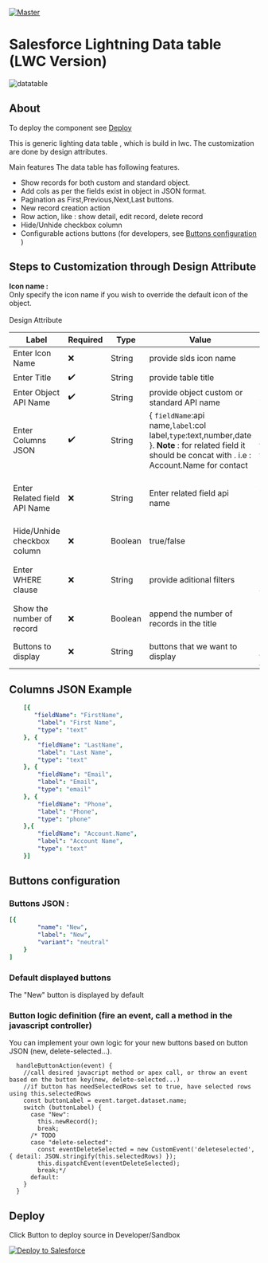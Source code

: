 [![Master](https://github.com/Sarveshgithub/sfdc-lwc-lightning-datatable/actions/workflows/master_push.yml/badge.svg?branch=master)](https://github.com/Sarveshgithub/sfdc-lwc-lightning-datatable/actions/workflows/master_push.yml)

# Salesforce Lightning Data table (LWC Version) 

![datatable](https://user-images.githubusercontent.com/39730173/158892595-3e7c91a3-9259-4e13-914b-191504ca8a05.PNG)

## About

To deploy the component see [Deploy](#deploy)

This is generic lighting data table , which is build in lwc.
The customization are done by design attributes.

Main features
The data table has following features.
- Show records for both custom and standard object.
- Add cols as per the fields exist in object in JSON format.
- Pagination as First,Previous,Next,Last buttons.
- New record creation action
- Row action, like : show detail, edit record, delete record
- Hide/Unhide checkbox column
- Configurable actions buttons (for developers, see [Buttons configuration](#buttons-configuration) )

## Steps to Customization through Design Attribute

**Icon name :** <br/>
Only specify the icon name if you wish to override the default icon of the object.
<br/><br/>
Design Attribute

| Label                        |  Required          | Type   | Value                                                    | Example             |
|------------------------------|--------------------|--------|----------------------------------------------------------|---------------------|
| Enter Icon Name              | :x:                | String | provide slds icon name                                   |  `standard:account` |
| Enter Title                  | :heavy_check_mark: | String | provide table title                                      |  LWC Table    |
| Enter Object API Name        | :heavy_check_mark: | String | provide object custom or standard API name               |  Account |
| Enter Columns JSON           | :heavy_check_mark: | String | { `fieldName`:api name,`label`:col label,`type`:text,number,date }. **Note** : for related field it should be concat with . i.e : Account.Name for contact | See below [**Column JSON Example**](#columns-json-example) |
| Enter Related field API Name | :x:                | String | Enter related field api name | Example AccountId for contact when component is on account layout. |
| Hide/Unhide checkbox column  | :x:                | Boolean | true/false               |  Hide/Unhide Checkbox |
| Enter WHERE clause           | :x:                | String | provide aditional filters | Example `LastName like '%s' AND Account.Name like '%t'` |
| Show the number of record    | :x:                | Boolean| append the number of records in the title  |  checked(true) OR not checked(false) |
| Buttons to display           | :x:                | String | buttons that we want to display  | See below [**Buttons configuration**](#buttons-configuration) |

## Columns JSON Example
``` yaml 
    [{ 
       "fieldName": "FirstName",
        "label": "First Name",
        "type": "text"
    }, {
        "fieldName": "LastName",
        "label": "Last Name",
        "type": "text"
    }, {
        "fieldName": "Email",
        "label": "Email",
        "type": "email"
    }, {
        "fieldName": "Phone",
        "label": "Phone",
        "type": "phone"
    },{
        "fieldName": "Account.Name",
        "label": "Account Name",
        "type": "text"
    }]
```
## Buttons configuration

### Buttons JSON :
```yml
[{
        "name": "New",
        "label": "New",
        "variant": "neutral"
    }
]
```
### Default displayed buttons
The "New" button is displayed by default


### Button logic definition (fire an event, call a method in the javascript controller)
You can implement your own logic for your new buttons based on button JSON (new, delete-selected...).

```JS
  handleButtonAction(event) {
    //call desired javacript method or apex call, or throw an event based on the button key(new, delete-selected...)
    //if button has needSelectedRows set to true, have selected rows using this.selectedRows
    const buttonLabel = event.target.dataset.name;
    switch (buttonLabel) {
      case "New":
        this.newRecord();
        break;
      /* TODO
      case "delete-selected":
        const eventDeleteSelected = new CustomEvent('deleteselected', { detail: JSON.stringify(this.selectedRows) });
        this.dispatchEvent(eventDeleteSelected);
        break;*/
      default:
    }
  }
```

## Deploy
Click Button to deploy source in Developer/Sandbox

<a href="https://githubsfdeploy.herokuapp.com/app/githubdeploy/Sarveshgithub/sfdc-lwc-lightning-datatable">
  <img alt="Deploy to Salesforce"
       src="https://raw.githubusercontent.com/afawcett/githubsfdeploy/master/deploy.png">
</a>

